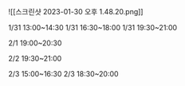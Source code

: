 ![[스크린샷 2023-01-30 오후 1.48.20.png]]


1/31 13:00~14:30
1/31 16:30~18:00
1/31 19:30~21:00

2/1 19:00~20:30

2/2 19:30~21:00

2/3 15:00~16:30
2/3 18:30~20:00
